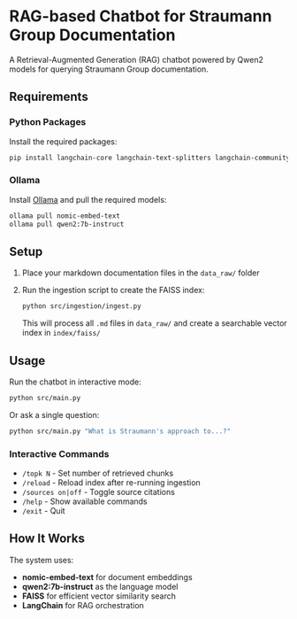 # RAG-based Chatbot for Straumann Group Documentation

A Retrieval-Augmented Generation (RAG) chatbot powered by Qwen2 models for querying Straumann Group documentation.

## Requirements

### Python Packages

Install the required packages:

```bash
pip install langchain-core langchain-text-splitters langchain-community langchain-ollama faiss-cpu
```

### Ollama

Install [Ollama](https://ollama.ai/) and pull the required models:

```bash
ollama pull nomic-embed-text
ollama pull qwen2:7b-instruct
```

## Setup

1. Place your markdown documentation files in the `data_raw/` folder

2. Run the ingestion script to create the FAISS index:
   ```bash
   python src/ingestion/ingest.py
   ```
   This will process all `.md` files in `data_raw/` and create a searchable vector index in `index/faiss/`

## Usage

Run the chatbot in interactive mode:

```bash
python src/main.py
```

Or ask a single question:

```bash
python src/main.py "What is Straumann's approach to...?"
```

### Interactive Commands

- `/topk N` - Set number of retrieved chunks
- `/reload` - Reload index after re-running ingestion
- `/sources on|off` - Toggle source citations
- `/help` - Show available commands
- `/exit` - Quit

## How It Works

The system uses:
- **nomic-embed-text** for document embeddings
- **qwen2:7b-instruct** as the language model
- **FAISS** for efficient vector similarity search
- **LangChain** for RAG orchestration
